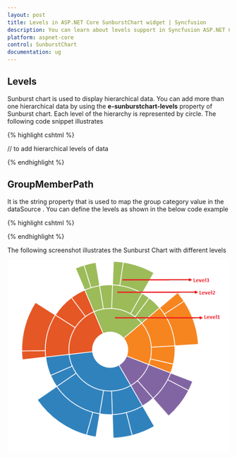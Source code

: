 ```yaml
---
layout: post
title: Levels in ASP.NET Core SunburstChart widget | Syncfusion
description: You can learn about levels support in Syncfusion ASP.NET Core SunburstChart control and more details.
platform: aspnet-core
control: SunburstChart
documentation: ug
---
```


## Levels

Sunburst chart is used to display hierarchical data. You can add more than one hierarchical data by using the **e-sunburstchart-levels** property of Sunburst chart. Each level of the hierarchy is represented by circle.
The following code snippet illustrates 

{% highlight cshtml %}

<ej-sunburstchart id="SunburstChart" >
  <e-sunburstchart-levels>
               // to add hierarchical levels of data
            </e-sunburstchart-levels>
<ej-sunburstchart>

{% endhighlight %}

## GroupMemberPath

It is the string property that is used to map the group category value in the dataSource .
You can define the levels as shown in the below code example

{% highlight cshtml %}

<ej-sunburstchart id="SunburstChart" >
<e-sunburstchart-levels>
<e-sunburstchart-level group-member-path="Level1"></e-sunburstchart-level>
<e-sunburstchart-level group-member-path="Level2"></e-sunburstchart-level>
<e-sunburstchart-level group-member-path="Level3"></e-sunburstchart-level>
</e-sunburstchart-levels>
<ej-sunburstchart>

 {% endhighlight %}

The following screenshot illustrates the Sunburst Chart with different levels

![Group Member Path using SunburstChart in ASP.NET Core](Levels_images/Levels_img1.png)
